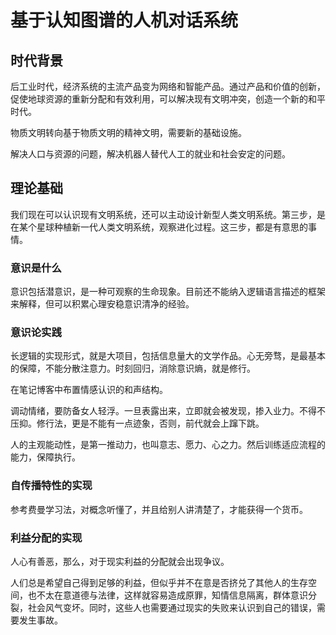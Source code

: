 # 基于认知图谱的人机对话系统

## 时代背景

后工业时代，经济系统的主流产品变为网络和智能产品。通过产品和价值的创新，促使地球资源的重新分配和有效利用，可以解决现有文明冲突，创造一个新的和平时代。

物质文明转向基于物质文明的精神文明，需要新的基础设施。

解决人口与资源的问题，解决机器人替代人工的就业和社会安定的问题。

## 理论基础

我们现在可以认识现有文明系统，还可以主动设计新型人类文明系统。第三步，是在某个星球种植新一代人类文明系统，观察进化过程。这三步，都是有意思的事情。

### 意识是什么

意识包括潜意识，是一种可观察的生命现象。目前还不能纳入逻辑语言描述的框架来解释，但可以积累心理安稳意识清净的经验。

### 意识论实践

长逻辑的实现形式，就是大项目，包括信息量大的文学作品。心无旁骛，是最基本的保障，不能分散注意力。时刻回归，消除意识熵，就是修行。

在笔记博客中布置情感认识的和声结构。

调动情绪，要防备女人轻浮。一旦表露出来，立即就会被发现，掺入业力。不得不压抑。修行法，更是不能有一点迹象，否则，前代就会上蹿下跳。

人的主观能动性，是第一推动力，也叫意志、愿力、心之力。然后训练适应流程的能力，保障执行。

### 自传播特性的实现

参考费曼学习法，对概念听懂了，并且给别人讲清楚了，才能获得一个货币。

### 利益分配的实现

人心有善恶，那么，对于现实利益的分配就会出现争议。

人们总是希望自己得到足够的利益，但似乎并不在意是否挤兑了其他人的生存空间，也不太在意道德与法律，这样就容易造成原罪，知情信息隔离，群体意识分裂，社会风气变坏。同时，这些人也需要通过现实的失败来认识到自己的错误，需要发生事故。
